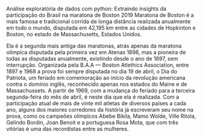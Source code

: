 Análise exploratória de dados com python: Extraindo insights da participação do Brasil na maratona de Boston 2019
Maratona de Boston é a mais famosa e tradicional corrida de longa distância realizada anualmente em todo o mundo, disputada em 42,195 km entre as cidades de Hopkinton e Boston, no estado de Massachusetts, Estados Unidos.

Ela é a segunda mais antiga das maratonas, atrás apenas da maratona olímpica disputada pela primeira vez em Atenas 1896, mas a pioneira de todas as disputadas anualmente, existindo desde o ano de 1897, sem interrupção. Organizada pela B.A.A — Boston Atlethics Association, entre 1897 e 1968 a prova foi sempre disputada no dia 19 de abril, o Dia do Patriota, um feriado em comemoração ao início da revolução americana contra o domínio inglês, reconhecido apenas nos estados do Maine e de Massachussets. A partir de 1969, com a mudança do feriado para a terceira segunda-feira do mês de abril, é neste dia que ela é realizada.
Com a participação atual de mais de vinte mil atletas de diversos países a cada ano, alguns dos maiores corredores da história já escreveram seu nome na prova, como os campeões olímpicos Abebe Bikila, Mamo Wolde, Ville Ritola, Gelindo Bordin, Joan Benoit e a portuguesa Rosa Mota, que com três vitórias é uma das recordistas entre as mulheres.


